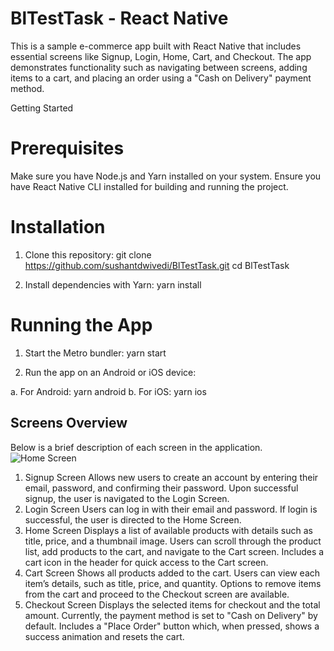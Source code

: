 # BlTestTask - React Native

This is a sample e-commerce app built with React Native that includes essential screens like Signup, Login, Home, Cart, and Checkout. The app demonstrates functionality such as navigating between screens, adding items to a cart, and placing an order using a "Cash on Delivery" payment method.

Getting Started

# Prerequisites
Make sure you have Node.js and Yarn installed on your system.
Ensure you have React Native CLI installed for building and running the project.

# Installation
  1. Clone this repository:
  git clone https://github.com/sushantdwivedi/BlTestTask.git
  cd BlTestTask

  2. Install dependencies with Yarn:
  yarn install

# Running the App
  1. Start the Metro bundler:
      yarn start
     
  2. Run the app on an Android or iOS device:

  a. For Android:
      yarn android
  b. For iOS:
      yarn ios

## Screens Overview
  Below is a brief description of each screen in the application.
   ![Home Screen](assets/Splash0001.png)

  1. Signup Screen
      Allows new users to create an account by entering their email, password, and confirming their password.
      Upon successful signup, the user is navigated to the Login Screen.
  2. Login Screen
      Users can log in with their email and password.
      If login is successful, the user is directed to the Home Screen.
  3. Home Screen
      Displays a list of available products with details such as title, price, and a thumbnail image.
      Users can scroll through the product list, add products to the cart, and navigate to the Cart screen.
      Includes a cart icon in the header for quick access to the Cart screen.
  4. Cart Screen
      Shows all products added to the cart.
      Users can view each item’s details, such as title, price, and quantity.
      Options to remove items from the cart and proceed to the Checkout screen are available.
  5. Checkout Screen
      Displays the selected items for checkout and the total amount.
      Currently, the payment method is set to "Cash on Delivery" by default.
      Includes a "Place Order" button which, when pressed, shows a success animation and resets the cart.


     
     
